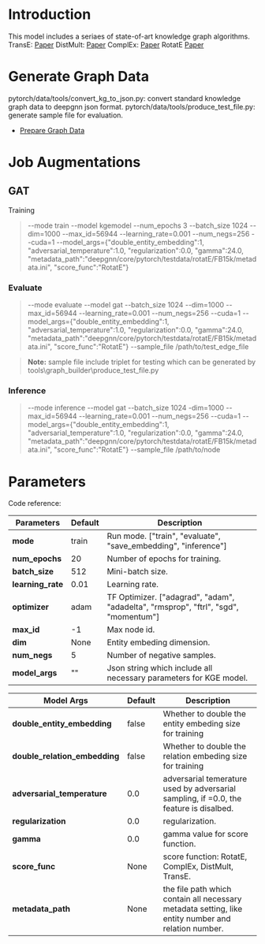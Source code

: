# Introduction
This model includes a seriaes of state-of-art knowledge graph algorithms.
TransE: [Paper](https://papers.nips.cc/paper/5071-translating-embeddings-for-modeling-multi-relational-data)
DistMult: [Paper](https://arxiv.org/abs/1412.6575)
ComplEx: [Paper](https://arxiv.org/abs/1606.0635)
RotatE [Paper](https://arxiv.org/abs/1902.10197)

# Generate Graph Data
pytorch/data/tools/convert_kg_to_json.py: convert standard knowledge graph data to deepgnn json format.
pytorch/data/tools/produce_test_file.py: generate sample file for evaluation.
* [Prepare Graph Data](../../../docs/advanced/data_spec.md)

# Job Augmentations
## GAT
Training
> --mode train --model kgemodel --num_epochs 3 --batch_size 1024 --dim=1000 --max_id=56944 --learning_rate=0.001 --num_negs=256 --cuda=1 --model_args={\"double_entity_embedding\":1, \"adversarial_temperature\":1.0, \"regularization\":0.0, \"gamma\":24.0, \"metadata_path\":\"deepgnn/core/pytorch/testdata/rotatE/FB15k/metadata.ini\", \"score_func\":\"RotatE\"}

### Evaluate
> --mode evaluate --model gat --batch_size 1024 --dim=1000 --max_id=56944 --learning_rate=0.001 --num_negs=256 --cuda=1 --model_args={\"double_entity_embedding\":1, \"adversarial_temperature\":1.0, \"regularization\":0.0, \"gamma\":24.0, \"metadata_path\":\"deepgnn/core/pytorch/testdata/rotatE/FB15k/metadata.ini\", \"score_func\":\"RotatE\"} --sample_file /path/to/test_edge_file

> __Note:__ sample file include triplet for testing which can be generated by  tools\graph_builder\produce_test_file.py

### Inference
> --mode inference --model gat --batch_size 1024 -dim=1000 --max_id=56944 --learning_rate=0.001 --num_negs=256 --cuda=1 --model_args={\"double_entity_embedding\":1, \"adversarial_temperature\":1.0, \"regularization\":0.0, \"gamma\":24.0, \"metadata_path\":\"deepgnn/core/pytorch/testdata/rotatE/FB15k/metadata.ini\", \"score_func\":\"RotatE\"} --sample_file /path/to/node

# Parameters

Code reference:

| Parameters | Default | Description |
| ----- | ----------- | ------- |
| **mode** | train | Run mode. ["train", "evaluate", "save_embedding", "inference"] |
| **num_epochs** | 20 | Number of epochs for training. |
| **batch_size** | 512 | Mini-batch size. |
| **learning_rate** | 0.01 | Learning rate. |
| **optimizer** | adam | TF Optimizer. ["adagrad", "adam", "adadelta", "rmsprop", "ftrl", "sgd", "momentum"] |
| **max_id** | -1 | Max node id. |
| **dim** | None | Entity embeding dimension. |
| **num_negs** | 5| Number of negative samples. |
| **model_args** | "" | Json string which include all necessary parameters for KGE model. |


| Model Args | Default | Description |
| ----- | ----------- | ------- |
| **double_entity_embedding** | false | Whether to double the entity embeding size for training |
| **double_relation_embedding** | false | Whether to double the relation embeding size for training |
| **adversarial_temperature** | 0.0 | adversarial temerature used by adversarial sampling, if =0.0, the feature is disalbed.|
| **regularization** | 0.0 | regularization.|
| **gamma** | 0.0 | gamma value for score function.|
| **score_func** | None | score function: RotatE, ComplEx, DistMult, TransE.|
| **metadata_path** | None | the file path which contain all necessary metadata setting, like entity number and relation number.|
